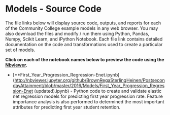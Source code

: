 # Models - Source Code
The file links below will display source code, outputs, and reports for each of the Community College example models in any web browser.  You may also download the files and modify / run them using Python, Pandas, Numpy, Scikit Learn, and iPython Notebook.  Each file link contains detailed documentation on the code and transformations used to create a particular set of models.     

**Click on each of the notebook names below to preview the code using the [Nbviewer](nbviewer.jupyter.org).**  
* [**First_Year_Progression_Regression-Enet.ipynb]  
(http://nbviewer.jupyter.org/github/BrownRegaSterlingHeinen/PostsecondayAttainment/blob/master/2016/Models/First_Year_Progression_Regression-Enet (updated).ipynb) - Python code to create and validate elastic net regression models for predicting first year progression rate.  Feature importance analysis is also performed to determined the most important attributes for predicting first year student retention.  
